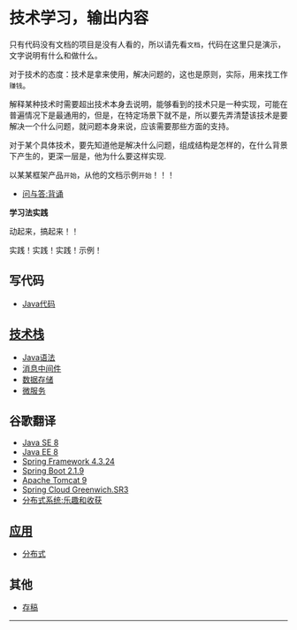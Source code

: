 # 技术学习，输出内容

只有代码没有文档的项目是没有人看的，所以请先看`文档`，代码在这里只是演示，文字说明有什么和做什么。

对于技术的态度：技术是拿来使用，解决问题的，这也是原则，实际，用来找工作`赚钱`。

解释某种技术时需要超出技术本身去说明，能够看到的技术只是一种实现，可能在普遍情况下是最通用的，但是，在特定场景下就不是，所以要先弄清楚该技术是要解决一个什么问题，就问题本身来说，应该需要那些方面的支持。

对于某个具体技术，要先知道他是解决什么问题，组成结构是怎样的，在什么背景下产生的，更深一层是，他为什么要这样实现.

以某某框架产品`开始`，从他的文档示例`开始`！！！

-   [问与答:背诵](recite/README.md)

**学习法实践**

动起来，搞起来！！

实践！实践！实践！示例！

##  写代码
-   [Java代码](JavaLearingCode/README.md)


##  [技术栈](server/README.md)
-   [Java语法](server/lang/l001/README.md)
-   [消息中间件](server/mq/README.md)
-   [数据存储](server/database/README.md)
-   [微服务](server/microservice/README.md)


##  谷歌翻译
-   [Java SE 8](doc_zh/java_se_doc_zh_8/README.md)
-   [Java EE 8](doc_zh/java_ee_doc_zh_8/README.md)
-   [Spring Framework 4.3.24](doc_zh/spring_framework_doc_zh_4.3.24/README.md)
-   [Spring Boot 2.1.9](doc_zh/spring_boot_doc_zh_2.1.9/README.md)
-   [Apache Tomcat 9](doc_zh/apache_tomcat_doc_zh_9/README.md)
-   [Spring Cloud Greenwich.SR3](doc_zh/spring_cloud_doc_zh_Greenwich_SR3/README.md)
-   [分布式系统:乐趣和收获](doc_zh/distributedTheory/funAndprofit/README.md)


##  [应用](app/README.md)
-   [分布式](app/distributed/README.md) 

##  其他
-   [存稿](bbb/README.md)


----
